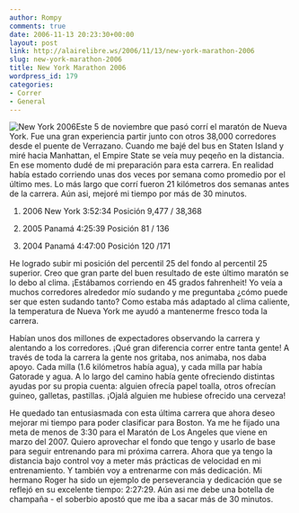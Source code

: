 ```yaml
---
author: Rompy
comments: true
date: 2006-11-13 20:23:30+00:00
layout: post
link: http://alairelibre.ws/2006/11/13/new-york-marathon-2006
slug: new-york-marathon-2006
title: New York Marathon 2006
wordpress_id: 179
categories:
- Correr
- General
---
```


![New York 2006](http://alairelibre.ws/wp-content/uploads/2006/11/11240-5078-034f.jpg)Este 5 de noviembre que pasó corrí el maratón de Nueva York. Fue una gran experiencia partir junto con otros 38,000 corredores desde el puente de Verrazano. Cuando me bajé del bus en Staten Island y miré hacia Manhattan, el Empire State se veía muy peqeño en la distancia. En ese momento dudé de mi preparación para esta carrera. En realidad había estado corriendo unas dos veces por semana como promedio por el último mes. Lo más largo que corrí fueron 21 kilómetros dos semanas antes de la carrera. Aún asi, mejoré mi tiempo por más de 30 minutos.



	
  1. 2006 New York 3:52:34
Posición 9,477 / 38,368

	
  2. 2005 Panamá 4:25:39
Posición 81 / 136

	
  3. 2004 Panamá 4:47:00
Posición 120 /171


He logrado subir mi posición del percentil 25 del fondo al percentil 25 superior. Creo que gran parte del buen resultado de este último maratón se lo debo al clima. ¡Estábamos corriendo en 45 grados fahrenheit! Yo veía a muchos corredores alrededor mío sudando y me preguntaba ¿cómo puede ser que esten sudando tanto? Como estaba más adaptado al clima caliente, la temperatura de Nueva York me ayudó a mantenerme fresco toda la carrera.

Habían unos dos millones de expectadores observando la carrera y alentando a los corredores. ¡Qué gran diferencia correr entre tanta gente! A través de toda la carrera la gente nos gritaba, nos animaba, nos daba apoyo. Cada milla (1.6 kilómetros había agua), y cada milla par había Gatorade y agua. A lo largo del camino había gente ofreciendo distintas ayudas por su propia cuenta: alguien ofrecía papel toalla, otros ofrecían guineo, galletas, pastillas. ¡Ojalá alguien me hubiese ofrecido una cerveza!

He quedado tan entusiasmada con esta última carrera que ahora deseo mejorar mi tiempo para poder clasificar para Boston. Ya me he fijado una meta de menos de 3:30 para el Maratón de Los Angeles que viene en marzo del 2007. Quiero aprovechar el fondo que tengo y usarlo de base para seguir entrenando para mi próxima carrera. Ahora que ya tengo la distancia bajo control voy a meter más prácticas de velocidad en mi entrenamiento. Y también voy a entrenarme con más dedicación. Mi hermano Roger ha sido un ejemplo de perseverancia y dedicación que se reflejó en su excelente tiempo: 2:27:29. Aún asi me debe una botella de champaña - el soberbio apostó que me iba a sacar más de 30 minutos.
